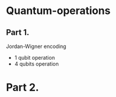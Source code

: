 # Quantum-operations


## Part 1.
Jordan-Wigner encoding
- 1 qubit operation
- 4 qubits operation

# Part 2. 
